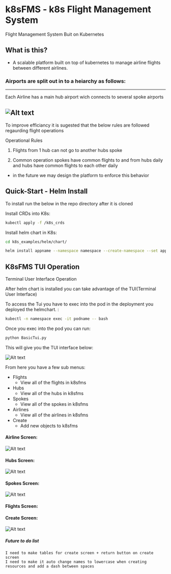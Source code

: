 k8sFMS - k8s Flight Management System
===============================================

Flight Management System Buit on Kubernetes


What is this?
---

- A scalable platform built on top of kubernetes to manage airline flights between different airlines. 

### Airports are split out in to a heiarchy as follows: 
---
Each Airline has a main hub airport wich connects to several spoke airports

![Alt text](/readme_images/flight-diagram.jpg)
---

To improve efficiancy it is sugested that the below rules are followed regaurding flight operations

Operational Rules
1. Flights from 1 hub can not go to another hubs spoke

2. Common operation spokes have common flights to and from hubs daily and hubs have common flights to each other daily

  - in the future we may design the platform to enforce this behavior


Quick-Start - Helm Install
--------------


To install run the below in the repo directory after it is cloned


Install CRDs into K8s: 

```bash
kubectl apply -f /k8s_crds
```

Install helm chart in K8s:

```bash
cd k8s_examples/helm/chart/

helm install appname --namespace namespace --create-namespace --set appName=appname ./k8sfms
```

K8sFMS TUI Operation
--------------
Terminal User Interface Operation


After helm chart is installed you can take advantage of the TUI(Terminal User Interface)

To access the Tui you have to exec into the pod in the deployment you deployed the helmchart. :

```bash
kubectl -n namespace exec -it podname -- bash
```


Once you exec into the pod you can run: 

```bash
python BasicTui.py
```

This will give you the TUI interface below:

![Alt text](/readme_images/tui-home.jpg)

From here you have a few sub menus: 
- Flights
    - View all of the flights in k8sfms
- Hubs
    - View all of the hubs in k8sfms
- Spokes
    - View all of the spokes in k8sfms
- Airlines
    - View all of the airlines in k8sfms
- Create
    - Add new objects to k8sfms

#### Airline Screen: 

![Alt text](/readme_images/tui-airline-screen.jpg)

#### Hubs Screen: 

![Alt text](/readme_images/tui-hub-screen.jpg)

#### Spokes Screen: 

![Alt text](/readme_images/tui-spoke-screen.jpg)

#### Flights Screen: 

#### Create Screen: 

![Alt text](/readme_images/tui-create-screen.jpg)

##### Future to do list

```
I need to make tables for create screen + return button on create screen
I need to make it auto change names to lowercase when creating resources and add a dash between spaces
```
